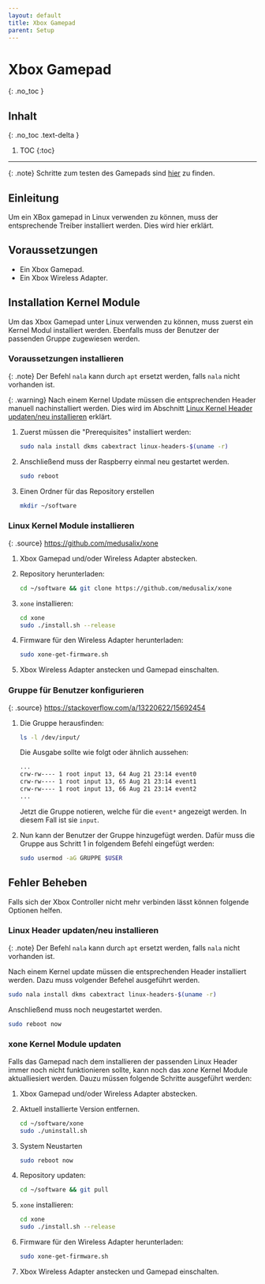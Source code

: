 ```yaml
---
layout: default
title: Xbox Gamepad
parent: Setup
---
```


# Xbox Gamepad
{: .no_toc }

## Inhalt
{: .no_toc .text-delta }

1. TOC
{:toc}

---

{: .note}
Schritte zum testen des Gamepads sind [hier]({{site.url}}/tutorials/gamepad/gamepad-node.html#testen-des-gamepads) zu finden.

## Einleitung

Um ein XBox gamepad in Linux verwenden zu können, muss der entsprechende Treiber installiert werden.
Dies wird hier erklärt.

## Voraussetzungen

- Ein Xbox Gamepad.
- Ein Xbox Wireless Adapter.

## Installation Kernel Module

Um das Xbox Gamepad unter Linux verwenden zu können, muss zuerst ein Kernel Modul installiert werden.
Ebenfalls muss der Benutzer der passenden Gruppe zugewiesen werden.

### Voraussetzungen installieren

{: .note}
Der Befehl `nala` kann durch `apt` ersetzt werden, falls `nala` nicht vorhanden ist.

{: .warning}
Nach einem Kernel Update müssen die entsprechenden Header manuell nachinstalliert werden.
Dies wird im Abschnitt [Linux Kernel Header updaten/neu installieren](#linux-header-updatenneu-installieren) erklärt.

1. Zuerst müssen die "Prerequisites" installiert werden:

   ```bash
   sudo nala install dkms cabextract linux-headers-$(uname -r)
   ```

2. Anschließend muss der Raspberry einmal neu gestartet werden.

   ```bash
   sudo reboot
   ```

3. Einen Ordner für das Repository erstellen

   ```bash
   mkdir ~/software
   ```

### Linux Kernel Module installieren

{: .source}
<https://github.com/medusalix/xone>

1. Xbox Gamepad und/oder Wireless Adapter abstecken.

2. Repository herunterladen:

   ```bash
   cd ~/software && git clone https://github.com/medusalix/xone
   ```

3. `xone` installieren:

   ```bash
   cd xone
   sudo ./install.sh --release
   ```

4. Firmware für den Wireless Adapter herunterladen:

   ```bash
   sudo xone-get-firmware.sh
   ```

5. Xbox Wireless Adapter anstecken und Gamepad einschalten.

### Gruppe für Benutzer konfigurieren

{: .source}
<https://stackoverflow.com/a/13220622/15692454>

1. Die Gruppe herausfinden:

   ```bash
   ls -l /dev/input/
   ```

   Die Ausgabe sollte wie folgt oder ähnlich aussehen:

   ```bash
   ...
   crw-rw---- 1 root input 13, 64 Aug 21 23:14 event0
   crw-rw---- 1 root input 13, 65 Aug 21 23:14 event1
   crw-rw---- 1 root input 13, 66 Aug 21 23:14 event2
   ...
   ```

   Jetzt die Gruppe notieren, welche für die `event*` angezeigt werden. In diesem Fall ist sie `input`.

2. Nun kann der Benutzer der Gruppe hinzugefügt werden. Dafür muss die Gruppe aus Schritt 1 in folgendem Befehl eingefügt werden:

   ```bash
   sudo usermod -aG GRUPPE $USER
   ```

## Fehler Beheben

Falls sich der Xbox Controller nicht mehr verbinden lässt können folgende Optionen helfen.

### Linux Header updaten/neu installieren

{: .note}
Der Befehl `nala` kann durch `apt` ersetzt werden, falls `nala` nicht vorhanden ist.

Nach einem Kernel update müssen die entsprechenden Header installiert werden.
Dazu muss volgender Befehel ausgeführt werden.

```bash
sudo nala install dkms cabextract linux-headers-$(uname -r)
```

Anschließend muss noch neugestartet werden.

``` bash
sudo reboot now
```

### xone Kernel Module updaten

Falls das Gamepad nach dem installieren der passenden Linux Header immer noch nicht funktionieren sollte,
kann noch das *xone* Kernel Module aktualliesiert werden.
Dauzu müssen folgende Schritte ausgeführt werden:

1. Xbox Gamepad und/oder Wireless Adapter abstecken.

2. Aktuell installierte Version entfernen.

   ```bash
   cd ~/software/xone
   sudo ./uninstall.sh
   ```

3. System Neustarten

   ```bash
   sudo reboot now
   ```

4. Repository updaten:

   ```bash
   cd ~/software && git pull
   ```

5. `xone` installieren:

   ```bash
   cd xone
   sudo ./install.sh --release
   ```

6. Firmware für den Wireless Adapter herunterladen:

   ```bash
   sudo xone-get-firmware.sh
   ```

7. Xbox Wireless Adapter anstecken und Gamepad einschalten.
